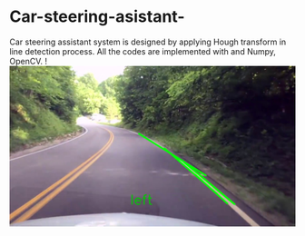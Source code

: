 # Car-steering-asistant-
Car steering assistant system  is designed by applying Hough transform in line detection process. All the codes are implemented with and Numpy, OpenCV.
!![My image](lanes.jpg)

